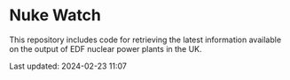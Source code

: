 # Nuke Watch

This repository includes code for retrieving the latest information available on the output of EDF nuclear power plants in the UK.

Last updated: 2024-02-23 11:07